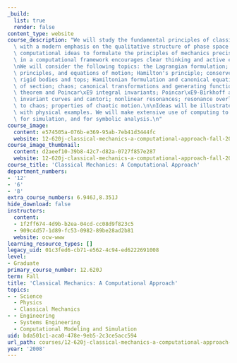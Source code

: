 ```yaml
---
_build:
  list: true
  render: false
content_type: website
course_description: "We will study the fundamental principles of classical mechanics,\
  \ with a modern emphasis on the qualitative structure of phase space. We will use\
  \ computational ideas to formulate the principles of mechanics precisely. Expression\
  \ in a computational framework encourages clear thinking and active exploration.\n\
  \nWe will consider the following topics: the Lagrangian formulation; action, variational\
  \ principles, and equations of motion; Hamilton's principle; conserved quantities;\
  \ rigid bodies and tops; Hamiltonian formulation and canonical equations; surfaces\
  \ of section; chaos; canonical transformations and generating functions; Liouville's\
  \ theorem and Poincar\xE9 integral invariants; Poincar\xE9-Birkhoff and KAM theorems;\
  \ invariant curves and cantori; nonlinear resonances; resonance overlap and transition\
  \ to chaos; properties of chaotic motion.\n\nIdeas will be illustrated and supported\
  \ with physical examples. We will make extensive use of computing to capture methods,\
  \ for simulation, and for symbolic analysis.\n"
course_image:
  content: e574505a-076b-e369-95ab-7eb41d3444fc
  website: 12-620j-classical-mechanics-a-computational-approach-fall-2008
course_image_thumbnail:
  content: d2aeef10-39b8-42c7-d82a-0727f857e287
  website: 12-620j-classical-mechanics-a-computational-approach-fall-2008
course_title: 'Classical Mechanics: A Computational Approach'
department_numbers:
- '12'
- '6'
- '8'
extra_course_numbers: 6.946J,8.351J
hide_download: false
instructors:
  content:
  - 1f2ff674-4d9b-b2ea-04cd-cc08d9f823c5
  - 909c4d57-1d89-fc53-0982-89be28ad2b81
  website: ocw-www
learning_resource_types: []
legacy_uid: 01c3fed6-cb71-e562-4c94-ed6222691008
level:
- Graduate
primary_course_number: 12.620J
term: Fall
title: 'Classical Mechanics: A Computational Approach'
topics:
- - Science
  - Physics
  - Classical Mechanics
- - Engineering
  - Systems Engineering
  - Computational Modeling and Simulation
uid: bda501c1-aca0-478e-9eb5-2c3ce5acc594
url_path: courses/12-620j-classical-mechanics-a-computational-approach-fall-2008
year: '2008'
---
```

